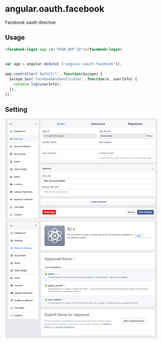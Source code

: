 angular.oauth.facebook
=======================

Facebook oauth directive

Usage
-------------------------------

```html
<facebook-login app-id="YOUR_APP_ID"></facebook-login>
```

```javascript

var app = angular.module( ['angular.oauth.facebook']);

app.controller('AuthCtrl', function($scope) {
  $scope.$on('facebookAuthenticated', function(e, userInfo) {
    console.log(userInfo);
  });
});

```

Setting
-------------------------------

![alt tag](https://raw.githubusercontent.com/hoandang/angular-oauth-providers/master/facebook/setting.png)
![alt tag](https://raw.githubusercontent.com/hoandang/angular-oauth-providers/master/facebook/status.png)
